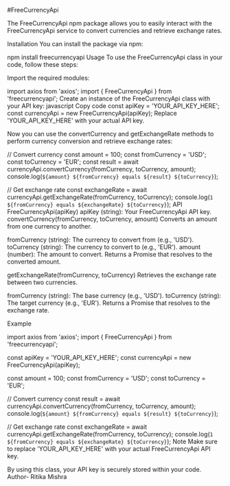 
#FreeCurrencyApi

The FreeCurrencyApi npm package allows you to easily interact with the FreeCurrencyApi service to convert currencies and retrieve exchange rates.

Installation
You can install the package via npm:

npm install freecurrencyapi
Usage
To use the FreeCurrencyApi class in your code, follow these steps:

Import the required modules:

import axios from 'axios';
import { FreeCurrencyApi } from 'freecurrencyapi';
Create an instance of the FreeCurrencyApi class with your API key:
javascript
Copy code
const apiKey = 'YOUR_API_KEY_HERE';
const currencyApi = new FreeCurrencyApi(apiKey);
Replace 'YOUR_API_KEY_HERE' with your actual API key.

Now you can use the convertCurrency and getExchangeRate methods to perform currency conversion and retrieve exchange rates:

// Convert currency
const amount = 100;
const fromCurrency = 'USD';
const toCurrency = 'EUR';
const result = await currencyApi.convertCurrency(fromCurrency, toCurrency, amount);
console.log(`${amount} ${fromCurrency} equals ${result} ${toCurrency}`);

// Get exchange rate
const exchangeRate = await currencyApi.getExchangeRate(fromCurrency, toCurrency);
console.log(`1 ${fromCurrency} equals ${exchangeRate} ${toCurrency}`);
API
FreeCurrencyApi(apiKey)
apiKey (string): Your FreeCurrencyApi API key.
convertCurrency(fromCurrency, toCurrency, amount)
Converts an amount from one currency to another.

fromCurrency (string): The currency to convert from (e.g., 'USD').
toCurrency (string): The currency to convert to (e.g., 'EUR').
amount (number): The amount to convert.
Returns a Promise that resolves to the converted amount.

getExchangeRate(fromCurrency, toCurrency)
Retrieves the exchange rate between two currencies.

fromCurrency (string): The base currency (e.g., 'USD').
toCurrency (string): The target currency (e.g., 'EUR').
Returns a Promise that resolves to the exchange rate.

Example

import axios from 'axios';
import { FreeCurrencyApi } from 'freecurrencyapi';

const apiKey = 'YOUR_API_KEY_HERE';
const currencyApi = new FreeCurrencyApi(apiKey);

const amount = 100;
const fromCurrency = 'USD';
const toCurrency = 'EUR';

// Convert currency
const result = await currencyApi.convertCurrency(fromCurrency, toCurrency, amount);
console.log(`${amount} ${fromCurrency} equals ${result} ${toCurrency}`);

// Get exchange rate
const exchangeRate = await currencyApi.getExchangeRate(fromCurrency, toCurrency);
console.log(`1 ${fromCurrency} equals ${exchangeRate} ${toCurrency}`);
Note
Make sure to replace 'YOUR_API_KEY_HERE' with your actual FreeCurrencyApi API key.

By using this class, your API key is securely stored within your code.
Author- Ritika Mishra
